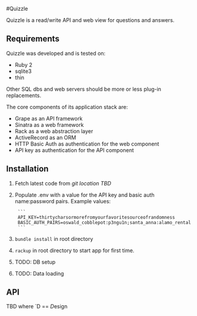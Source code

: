 #Quizzle

Quizzle is a read/write API and web view for questions and answers.

## Requirements

Quizzle was developed and is tested on:

* Ruby 2
* sqlite3
* thin

Other SQL dbs and web servers should be more or less plug-in replacements.

The core components of its application stack are:

* Grape as an API framework
* Sinatra as a web framework
* Rack as a web abstraction layer
* ActiveRecord as an ORM
* HTTP Basic Auth as authentication for the web component
* API key as authentication for the API component

## Installation

1. Fetch latest code from *git location TBD*
2. Populate .env with a value for the API key and basic auth name:password pairs.  Example values:

        ```
        API_KEY=thirtycharsormorefromyourfavoritesourceofrandomness
        BASIC_AUTH_PAIRS=oswald_cobblepot:p3ngu1n;santa_anna:alamo_rental
        ```
3. `bundle install` in root directory
4. `rackup` in root directory to start app for first time.
5. TODO: DB setup
6. TODO: Data loading

## API

TBD where `D == *D*esign
